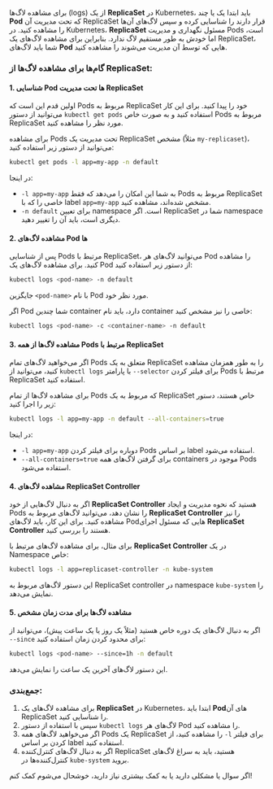 برای مشاهده لاگ‌ها (logs) از یک **ReplicaSet** در Kubernetes، باید ابتدا یک یا چند **Pod** که تحت مدیریت آن ReplicaSet قرار دارند را شناسایی کرده و سپس لاگ‌های آن‌ها را مشاهده کنید. در Kubernetes، **ReplicaSet** مسئول نگهداری و مدیریت Pods است، اما خودش به طور مستقیم لاگ ندارد. بنابراین برای مشاهده لاگ‌های یک ReplicaSet، شما باید لاگ‌های **Pod** هایی که توسط آن مدیریت می‌شوند را مشاهده کنید.

### گام‌ها برای مشاهده لاگ‌ها از ReplicaSet:

#### 1. **شناسایی Pod ها تحت مدیریت ReplicaSet**
اولین قدم این است که Pods مربوط به ReplicaSet خود را پیدا کنید. برای این کار می‌توانید از دستور `kubectl get pods` استفاده کنید و به صورت خاص Pods مربوط به ReplicaSet مورد نظر را مشاهده کنید.

برای مشاهده Pods تحت مدیریت یک ReplicaSet مشخص (مثلاً `my-replicaset`)، می‌توانید از دستور زیر استفاده کنید:

```bash
kubectl get pods -l app=my-app -n default
```

در اینجا:
- `-l app=my-app` به شما این امکان را می‌دهد که فقط Pods مربوط به ReplicaSet خاصی را که با label `app=my-app` مشخص شده‌اند، مشاهده کنید.
- `-n default` برای تعیین namespace است. اگر ReplicaSet شما در namespace دیگری است، باید آن را تغییر دهید.

#### 2. **مشاهده لاگ‌های Pod ها**
پس از شناسایی Pods مرتبط با ReplicaSet، می‌توانید لاگ‌های هر Pod را مشاهده کنید. برای مشاهده لاگ‌های یک Pod از دستور زیر استفاده کنید:

```bash
kubectl logs <pod-name> -n default
```

جایگزین `<pod-name>` با نام Pod مورد نظر خود.

اگر Pod شما چندین container دارد، باید نام container خاصی را نیز مشخص کنید:

```bash
kubectl logs <pod-name> -c <container-name> -n default
```

#### 3. **مشاهده لاگ‌ها از همه Pods مرتبط با ReplicaSet**
اگر می‌خواهید لاگ‌های تمام Pods متعلق به یک ReplicaSet را به طور همزمان مشاهده کنید، می‌توانید از `kubectl logs` با پارامتر `--selector` برای فیلتر کردن Pods مرتبط با ReplicaSet استفاده کنید.

برای مشاهده لاگ‌ها از تمام Pods که مربوط به یک ReplicaSet خاص هستند، دستور زیر را اجرا کنید:

```bash
kubectl logs -l app=my-app -n default --all-containers=true
```

در اینجا:
- `-l app=my-app` دوباره برای فیلتر کردن Pods بر اساس label استفاده می‌شود.
- `--all-containers=true` برای گرفتن لاگ‌های همه containers موجود در Pods استفاده می‌شود.

#### 4. **مشاهده لاگ‌های ReplicaSet Controller**
اگر به دنبال لاگ‌هایی از خود **ReplicaSet Controller** هستید که نحوه مدیریت و ایجاد Pods را نشان دهد، می‌توانید لاگ‌های مربوط به **ReplicaSet Controller** را نیز مشاهده کنید. برای این کار، باید لاگ‌های Podهایی که مسئول اجرای **ReplicaSet Controller** هستند را بررسی کنید.

برای مثال، برای مشاهده لاگ‌های مرتبط با **ReplicaSet Controller** در یک Namespace خاص:

```bash
kubectl logs -l app=replicaset-controller -n kube-system
```

این دستور لاگ‌های مربوط به ReplicaSet controller در namespace `kube-system` را نمایش می‌دهد.

#### 5. **مشاهده لاگ‌ها برای مدت زمان مشخص**
اگر به دنبال لاگ‌های یک دوره خاص هستید (مثلاً یک روز یا یک ساعت پیش)، می‌توانید از `--since` برای محدود کردن زمان استفاده کنید:

```bash
kubectl logs <pod-name> --since=1h -n default
```

این دستور لاگ‌های آخرین یک ساعت را نمایش می‌دهد.

### جمع‌بندی:
1. برای مشاهده لاگ‌های یک **ReplicaSet** در Kubernetes، ابتدا باید **Pod**‌های آن ReplicaSet را شناسایی کنید.
2. سپس با استفاده از دستور `kubectl logs` لاگ‌های هر Pod را مشاهده کنید.
3. اگر می‌خواهید لاگ‌های همه Pods یک ReplicaSet را مشاهده کنید، از `-l` برای فیلتر کردن بر اساس label استفاده کنید.
4. اگر به دنبال لاگ‌های کنترل‌کننده ReplicaSet هستید، باید به سراغ لاگ‌های کنترل‌کننده‌ها در `kube-system` بروید.

اگر سوال یا مشکلی دارید یا به کمک بیشتری نیاز دارید، خوشحال می‌شوم کمک کنم!
